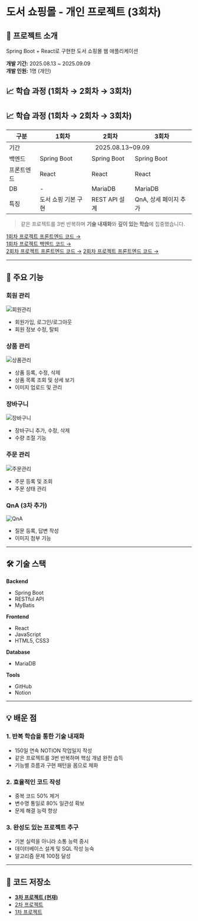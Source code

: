 # 도서 쇼핑몰 - 개인 프로젝트 (3회차)

## 📌 프로젝트 소개
Spring Boot + React로 구현한 도서 쇼핑몰 웹 애플리케이션

**개발 기간:** 2025.08.13 ~ 2025.09.09  
**개발 인원:** 1명 (개인)

## 📈 학습 과정 (1회차 → 2회차 → 3회차)
## 📈 학습 과정 (1회차 → 2회차 → 3회차)

<table>
  <thead>
    <tr>
      <th>구분</th>
      <th>1회차</th>
      <th>2회차</th>
      <th>3회차</th>
    </tr>
  </thead>
  <tbody>
    <tr>
      <td>기간</td>
      <td colspan="3">&nbsp;&nbsp;&nbsp;&nbsp;&nbsp;&nbsp;&nbsp;&nbsp&nbsp;&nbsp;&nbsp;&nbsp;&nbsp;&nbsp;&nbsp;&nbsp&nbsp;&nbsp;&nbsp;&nbsp;&nbsp;&nbsp;&nbsp;&nbsp&nbsp;&nbsp;&nbsp;&nbsp;&nbsp;&nbsp;&nbsp;&nbsp&nbsp;&nbsp;&nbsp;2025.08.13~09.09</td>
    </tr>
    <tr>
      <td>백엔드</td>
      <td>Spring Boot</td>
      <td>Spring Boot</td>
      <td>Spring Boot</td>
    </tr>
    <tr>
      <td>프론트엔드</td>
      <td>React</td>
      <td>React</td>
      <td>React</td>
    </tr>
    <tr>
      <td>DB</td>
      <td>-</td>
      <td>MariaDB</td>
      <td>MariaDB</td>
    </tr>
    <tr>
      <td>특징</td>
      <td>도서 쇼핑 기본 구현</td>
      <td>REST API 설계</td>
      <td>QnA, 상세 페이지 추가</td>
    </tr>
  </tbody>
</table>

> 같은 프로젝트를 3번 반복하며 **기술 내재화**와 **깊이 있는 학습**에 집중했습니다.

[1회차 프로젝트 프론트엔드 코드 →](https://github.com/rush020114/workspace/tree/main/workspace_react/frontend_shop)  
[1회차 프로젝트 백엔드 코드 →](https://github.com/rush020114/workspace/tree/main/workspace_react/frontend_shop)  
[2회차 프로젝트 프론트엔드 코드 →](링크)
[2회차 프로젝트 프론트엔드 코드 →](링크)

---

## 🎯 주요 기능

### 회원 관리
![회원관리](이미지)
- 회원가입, 로그인/로그아웃
- 회원 정보 수정, 탈퇴

### 상품 관리
![상품관리](이미지)
- 상품 등록, 수정, 삭제
- 상품 목록 조회 및 상세 보기
- 이미지 업로드 및 관리

### 장바구니
![장바구니](이미지)
- 장바구니 추가, 수정, 삭제
- 수량 조절 기능

### 주문 관리
![주문관리](이미지)
- 주문 등록 및 조회
- 주문 상태 관리

### QnA (3차 추가)
![QnA](이미지)
- 질문 등록, 답변 작성
- 이미지 첨부 기능

---

## 🛠 기술 스택

**Backend**
- Spring Boot
- RESTful API
- MyBatis

**Frontend**
- React
- JavaScript
- HTML5, CSS3

**Database**
- MariaDB

**Tools**
- GitHub
- Notion

---

## 💡 배운 점

### 1. 반복 학습을 통한 기술 내재화
- 150일 연속 NOTION 작업일지 작성
- 같은 프로젝트를 3번 반복하며 핵심 개념 완전 습득
- 기능별 흐름과 구현 패턴을 몸으로 체화

### 2. 효율적인 코드 작성
- 중복 코드 50% 제거
- 변수명 통일로 80% 일관성 확보
- 문제 해결 능력 향상

### 3. 완성도 있는 프로젝트 추구
- 기본 실력을 아니라 소통 능력 중시
- 데이터베이스 설계 및 SQL 작성 능숙
- 알고리즘 문제 100점 달성

---

## 📂 코드 저장소

- **[3차 프로젝트 (현재)](링크)**
- [2차 프로젝트](링크)
- [1차 프로젝트](링크)
